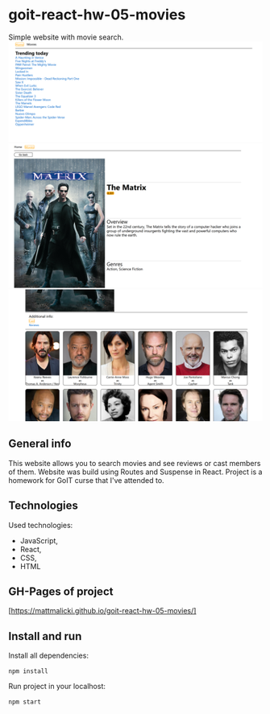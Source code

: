 # goit-react-hw-05-movies

Simple website with movie search. ![Trending][picture1] ![Movie][picture2]
![More movie info][picture3]

## General info

This website allows you to search movies and see reviews or cast members of
them. Website was build using Routes and Suspense in React. Project is a
homework for GoIT curse that I've attended to.

## Technologies

Used technologies:

- JavaScript,
- React,
- CSS,
- HTML

## GH-Pages of project

[https://mattmalicki.github.io/goit-react-hw-05-movies/]

## Install and run

Install all dependencies:

```shell
npm install
```

Run project in your localhost:

```shell
npm start
```

[picture1]: ./images/picture1.png
[picture2]: ./images/picture2.png
[picture3]: ./images/picture3.png
